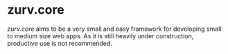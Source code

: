 # zurv.core

_zurv.core_ aims to be a very small and easy framework for developing small to medium size web apps. As it is still
heavily under construction, productive use is not recommended.